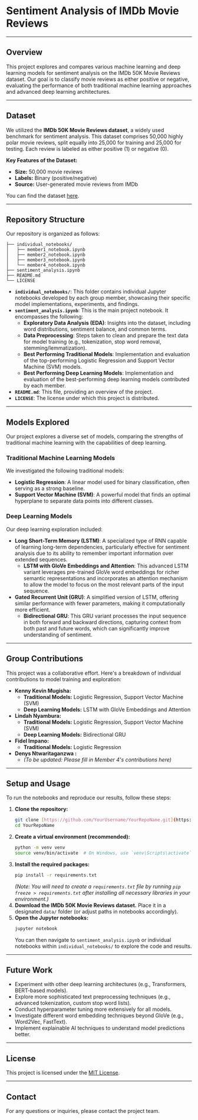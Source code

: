 # Sentiment Analysis of IMDb Movie Reviews

---

## Overview

This project explores and compares various machine learning and deep learning models for sentiment analysis on the IMDb 50K Movie Reviews dataset. Our goal is to classify movie reviews as either positive or negative, evaluating the performance of both traditional machine learning approaches and advanced deep learning architectures.

---

## Dataset

We utilized the **IMDb 50K Movie Reviews dataset**, a widely used benchmark for sentiment analysis. This dataset comprises 50,000 highly polar movie reviews, split equally into 25,000 for training and 25,000 for testing. Each review is labeled as either positive (1) or negative (0).

**Key Features of the Dataset:**
* **Size:** 50,000 movie reviews
* **Labels:** Binary (positive/negative)
* **Source:** User-generated movie reviews from IMDb

You can find the dataset [here](https://www.kaggle.com/datasets/lakshmi25npathi/imdb-dataset-of-50k-movie-reviews).

---

## Repository Structure

Our repository is organized as follows:

```
├── individual_notebooks/
│   ├── member1_notebook.ipynb
│   ├── member2_notebook.ipynb
│   ├── member3_notebook.ipynb
│   └── member4_notebook.ipynb
├── sentiment_analysis.ipynb
├── README.md
└── LICENSE
```

* **`individual_notebooks/`**: This folder contains individual Jupyter notebooks developed by each group member, showcasing their specific model implementations, experiments, and findings.
* **`sentiment_analysis.ipynb`**: This is the main project notebook. It encompasses the following:
    * **Exploratory Data Analysis (EDA)**: Insights into the dataset, including word distributions, sentiment balance, and common terms.
    * **Data Preprocessing**: Steps taken to clean and prepare the text data for model training (e.g., tokenization, stop word removal, stemming/lemmatization).
    * **Best Performing Traditional Models**: Implementation and evaluation of the top-performing Logistic Regression and Support Vector Machine (SVM) models.
    * **Best Performing Deep Learning Models**: Implementation and evaluation of the best-performing deep learning models contributed by each member.
* **`README.md`**: This file, providing an overview of the project.
* **`LICENSE`**: The license under which this project is distributed.

---

## Models Explored

Our project explores a diverse set of models, comparing the strengths of traditional machine learning with the capabilities of deep learning.

### Traditional Machine Learning Models

We investigated the following traditional models:

* **Logistic Regression**: A linear model used for binary classification, often serving as a strong baseline.
* **Support Vector Machine (SVM)**: A powerful model that finds an optimal hyperplane to separate data points into different classes.


### Deep Learning Models

Our deep learning exploration included:

* **Long Short-Term Memory (LSTM)**: A specialized type of RNN capable of learning long-term dependencies, particularly effective for sentiment analysis due to its ability to remember important information over extended sequences.
    * **LSTM with GloVe Embeddings and Attention**: This advanced LSTM variant leverages pre-trained GloVe word embeddings for richer semantic representations and incorporates an attention mechanism to allow the model to focus on the most relevant parts of the input sequence.
* **Gated Recurrent Unit (GRU)**: A simplified version of LSTM, offering similar performance with fewer parameters, making it computationally more efficient.
    * **Bidirectional GRU**: This GRU variant processes the input sequence in both forward and backward directions, capturing context from both past and future words, which can significantly improve understanding of sentiment.

---

## Group Contributions

This project was a collaborative effort. Here's a breakdown of individual contributions to model training and exploration:

* **Kenny Kevin Mugisha:**
    * **Traditional Models:** Logistic Regression, Support Vector Machine (SVM)
    * **Deep Learning Models:** LSTM with GloVe Embeddings and Attention
* **Lindah Nyambura:**
    * **Traditional Models:** Logistic Regression, Support Vector Machine (SVM)
    * **Deep Learning Models:** Bidirectional GRU
* **Fidel Impano:**
    * **Traditional Models:** Logistic Regression
* **Denys Ntwaritaganzwa :**
    * *(To be updated: Please fill in Member 4's contributions here)*

---

## Setup and Usage

To run the notebooks and reproduce our results, follow these steps:

1.  **Clone the repository:**
    ```bash
    git clone [https://github.com/YourUsername/YourRepoName.git](https://github.com/YourUsername/YourRepoName.git)
    cd YourRepoName
    ```
2.  **Create a virtual environment (recommended):**
    ```bash
    python -m venv venv
    source venv/bin/activate  # On Windows, use `venv\Scripts\activate`
    ```
3.  **Install the required packages:**
    ```bash
    pip install -r requirements.txt
    ```
    *(Note: You will need to create a `requirements.txt` file by running `pip freeze > requirements.txt` after installing all necessary libraries in your environment.)*
4.  **Download the IMDb 50K Movie Reviews dataset.** Place it in a designated `data/` folder (or adjust paths in notebooks accordingly).
5.  **Open the Jupyter notebooks:**
    ```bash
    jupyter notebook
    ```
    You can then navigate to `sentiment_analysis.ipynb` or individual notebooks within `individual_notebooks/` to explore the code and results.

---

## Future Work

* Experiment with other deep learning architectures (e.g., Transformers, BERT-based models).
* Explore more sophisticated text preprocessing techniques (e.g., advanced tokenization, custom stop word lists).
* Conduct hyperparameter tuning more extensively for all models.
* Investigate different word embedding techniques beyond GloVe (e.g., Word2Vec, FastText).
* Implement explainable AI techniques to understand model predictions better.

---

## License

This project is licensed under the [MIT License](LICENSE).

---

## Contact

For any questions or inquiries, please contact the project team.
